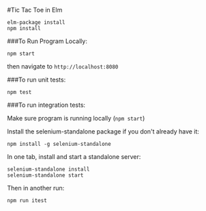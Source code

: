 #Tic Tac Toe in Elm

    elm-package install
    npm install

###To Run Program Locally:

    npm start

then navigate to ```http://localhost:8080```

###To run unit tests:

    npm test

###To run integration tests:

Make sure program is running locally (```npm start```)

Install the selenium-standalone package if you don't already have it:

    npm install -g selenium-standalone

In one tab, install and start a standalone server:

    selenium-standalone install
    selenium-standalone start

Then in another run:

    npm run itest
